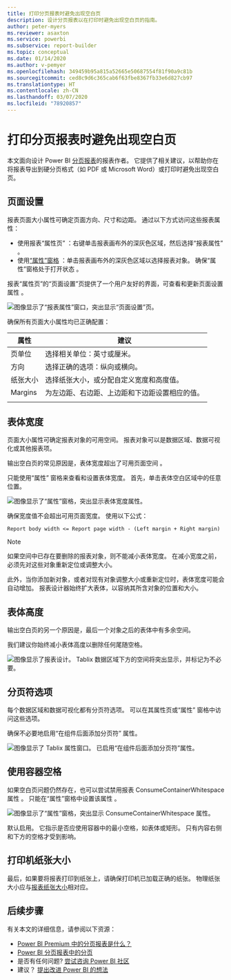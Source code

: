 ```yaml
---
title: 打印分页报表时避免出现空白页
description: 设计分页报表以在打印时避免出现空白页的指南。
author: peter-myers
ms.reviewer: asaxton
ms.service: powerbi
ms.subservice: report-builder
ms.topic: conceptual
ms.date: 01/14/2020
ms.author: v-pemyer
ms.openlocfilehash: 349459b95a815a52665e50687554f81f90a9c81b
ms.sourcegitcommit: ced8c9d6c365cab6f63fbe8367fb33e6d827cb97
ms.translationtype: HT
ms.contentlocale: zh-CN
ms.lasthandoff: 03/07/2020
ms.locfileid: "78920857"
---
```

# <a name="avoid-blank-pages-when-printing-paginated-reports"></a>打印分页报表时避免出现空白页

本文面向设计 Power BI [分页报表](../paginated-reports/paginated-reports-report-builder-power-bi.md)的报表作者。 它提供了相关建议，以帮助你在将报表导出到硬分页格式（如 PDF 或 Microsoft Word）或打印时避免出现空白页。

## <a name="page-setup"></a>页面设置

报表页面大小属性可确定页面方向、尺寸和边距。 通过以下方式访问这些报表属性：

- 使用报表“属性页”  ：右键单击报表画布外的深灰色区域，然后选择“报表属性”  。
- 使用[“属性”窗格](../paginated-reports/paginated-reports-report-design-view.md#4-properties-pane)  ：单击报表画布外的深灰色区域以选择报表对象。 确保“属性”窗格处于打开状态  。

报表“属性页”的“页面设置”页提供了一个用户友好的界面，可查看和更新页面设置属性   。

![图像显示了“报表属性”窗口，突出显示“页面设置”页。](media/report-paginated-blank-page/report-page-setup-properties.png)

确保所有页面大小属性均已正确配置：

|属性|建议|
|---------|---------|
|页单位|选择相关单位：英寸或厘米。|
|方向|选择正确的选项：纵向或横向。|
|纸张大小|选择纸张大小，或分配自定义宽度和高度值。|
|Margins|为左边距、右边距、上边距和下边距设置相应的值。|
|||

## <a name="report-body-width"></a>表体宽度

页面大小属性可确定报表对象的可用空间。 报表对象可以是数据区域、数据可视化或其他报表项。

输出空白页的常见原因是，表体宽度超出了可用页面空间  。

只能使用“属性”  窗格来查看和设置表体宽度。 首先，单击表体空白区域中的任意位置。

![图像显示了“属性”窗格，突出显示表体宽度属性。](media/report-paginated-blank-page/report-body-properties-width.png)

确保宽度值不会超出可用页面宽度。 使用以下公式：

```Report body width <= Report page width - (Left margin + Right margin)```

> [!NOTE]
> 如果空间中已存在要删除的报表对象，则不能减小表体宽度。 在减小宽度之前，必须先对这些对象重新定位或调整大小。
>
> 此外，当你添加新对象，或者对现有对象调整大小或重新定位时，表体宽度可能会自动增加。 报表设计器始终扩大表体，以容纳其所含对象的位置和大小。

## <a name="report-body-height"></a>表体高度

输出空白页的另一个原因是，最后一个对象之后的表体中有多余空间。

我们建议你始终减小表体高度以删除任何尾随空格。

![图像显示了报表设计。 Tablix 数据区域下方的空间将突出显示，并标记为不必要。](media/report-paginated-blank-page/report-body-remove-trailing-space.png)

## <a name="page-break-options"></a>分页符选项

每个数据区域和数据可视化都有分页符选项。 可以在其属性页或“属性”  窗格中访问这些选项。

确保不必要地启用“在组件后面添加分页符”  属性。

![图像显示了 Tablix 属性窗口。 已启用“在组件后面添加分页符”属性。](media/report-paginated-blank-page/data-region-page-break-option-after.png)

## <a name="consume-container-whitespace"></a>使用容器空格

如果空白页问题仍然存在，也可以尝试禁用报表 ConsumeContainerWhitespace 属性  。 只能在“属性”窗格中设置该属性  。

![图像显示了“属性”窗格，突出显示 ConsumeContainerWhitespace 属性。](media/report-paginated-blank-page/report-properties-consumecontainerwhitespace.png)

默认启用。 它指示是否应使用容器中的最小空格，如表体或矩形。 只有内容右侧和下方的空格才受到影响。

## <a name="printer-paper-size"></a>打印机纸张大小

最后，如果要将报表打印到纸张上，请确保打印机已加载正确的纸张。 物理纸张大小应与[报表纸张大小](#page-setup)相对应。

## <a name="next-steps"></a>后续步骤

有关本文的详细信息，请参阅以下资源：

- [Power BI Premium 中的分页报表是什么？](../paginated-reports/paginated-reports-report-builder-power-bi.md)
- [Power BI 分页报表中的分页](../paginated-reports/paginated-reports-pagination.md)
- 是否有任何问题? [尝试咨询 Power BI 社区](https://community.powerbi.com/)
- 建议？ [提出改进 Power BI 的想法](https://ideas.powerbi.com)
